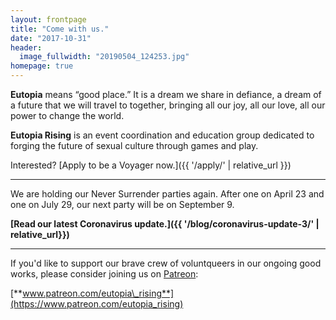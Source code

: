 ```yaml
---
layout: frontpage
title: "Come with us."
date: "2017-10-31"
header:
  image_fullwidth: "20190504_124253.jpg"
homepage: true
---
```


**Eutopia** means “good place.” It is a dream we share in defiance, a dream of a future that we will travel to together, bringing all our joy, all our love, all our power to change the world.

**Eutopia Rising** is an event coordination and education group dedicated to forging the future of sexual culture through games and play.

Interested? [Apply to be a Voyager now.]({{ '/apply/' | relative_url }})

* * *

We are holding our Never Surrender parties again. After one on April 23 and one on July 29, our next party will be on September 9.

**[Read our latest Coronavirus update.]({{ '/blog/coronavirus-update-3/' | relative_url}})**

* * *


If you'd like to support our brave crew of voluntqueers in our ongoing good works, please consider joining us on [Patreon](https://www.patreon.com/eutopia_rising):

[**www.patreon.com/eutopia\_rising**](https://www.patreon.com/eutopia_rising)
